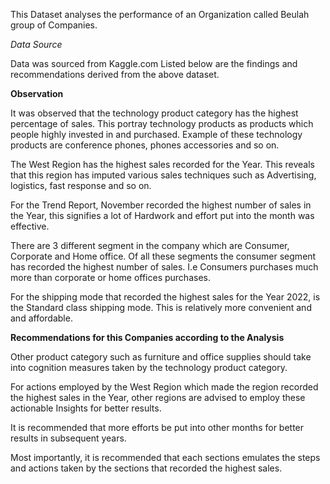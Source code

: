 This Dataset analyses the performance of an Organization called Beulah group of Companies. 

_Data Source_

Data was sourced from Kaggle.com
Listed below are the findings and recommendations derived from the above dataset.

**Observation**

It was observed that the technology product category has the highest percentage of sales. This portray technology products as products which people highly invested in and purchased.
Example of these technology products are conference phones, phones accessories and so on.

The West Region has the highest sales recorded for the Year. This reveals that this region has imputed various sales techniques such as Advertising, logistics, fast response and so on.

For the Trend Report, November recorded the highest number of sales in the Year, this signifies a lot of Hardwork and effort put into the month was effective.

There are 3 different segment in the company which are Consumer, Corporate and Home office. Of all these segments the consumer segment has recorded the highest number of sales. I.e Consumers purchases much more than corporate or home offices purchases.

For the shipping mode that recorded the highest sales for the Year 2022, is the Standard class shipping mode. This is relatively more convenient and and affordable.

**Recommendations for this Companies according to the Analysis**

Other product category such as furniture and office supplies should take into cognition measures taken by the technology product category.

For actions employed by the West Region which made the region recorded the highest sales in the Year, other regions are advised to employ these actionable Insights for better results.

It is recommended that more efforts be put into other months for better results in subsequent years.

Most importantly, it is recommended that each sections emulates the steps and actions taken by the sections that recorded the highest sales.
